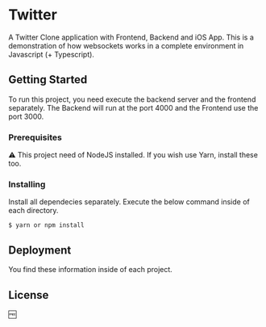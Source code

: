 # Twitter

A Twitter Clone application with Frontend, Backend and iOS App.
This is a demonstration of how websockets works in a complete environment in Javascript (+ Typescript).

## Getting Started

To run this project, you need execute the backend server and the frontend separately.
The Backend will run at the port 4000 and the Frontend use the port 3000.

### Prerequisites

:warning: This project need of NodeJS installed. If you wish use Yarn, install these too.

### Installing

Install all dependecies separately. Execute the below command inside of each directory.

```
$ yarn or npm install
```

## Deployment

You find these information inside of each project.

## License

:free:

